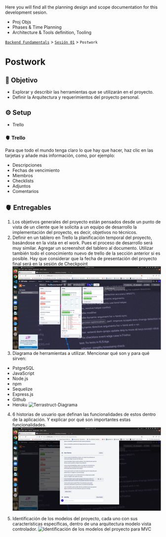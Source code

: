Here you will find all the planning design and scope documentation for this development sesion.

 
- Proj Objs
- Phases & Time Planning
- Architecture & Tools definition, Tooling


[`Backend Fundamentals`](../../README.md) > [`Sesión 01`](../README.md) > `Postwork`

# Postwork

## 🎯 Objetivo

- Explorar y describir las herramientas que se utilizarán en el proyecto. 
- Definir la Arquitectura y requerimientos del proyecto personal.

## ⚙️ Setup
 - Trello

### 🫀 Trello

Para que todo el mundo tenga claro lo que hay que hacer, haz clic en las tarjetas y añade más información, como, por ejemplo:
- Descripciones
- Fechas de vencimiento
- Miembros
- Checklists
- Adjuntos
- Comentarios
 
## 🫀 Entregables

1. Los objetivos generales del proyecto están pensados desde un punto de vista de un cliente que le solicita a un equipo de desarrollo la implementación del proyecto, es decir, objetivos no técnicos.
2. Definir en un tablero en Trello la planificación temporal del proyecto, basándose en la vista en el work. Pues el proceso de desarrollo será muy similar. Agregar un screenshot del tablero al documento. Utilizar también todo el conocimiento nuevo de trello de la sección anterior si es posible. Hay que considerar que la fecha de presentación del proyecto final será en la sesión de Checkpoint 
![](./trello-ProjPlan.png)
3. Diagrama de herramientas a utilizar. Mencionar qué son y para qué sirven:
- PstgreSQL
- JavaScript
- Node.js
- npm
- Sequelize
- Express.js
- Github
- Heroku
![Terrastruct-Diagrama](./terrastruct-Arch.png)

4. 6 historias de usuario que definan las funcionalidades de estos dentro de la aplicación. Y explicar por qué son importantes estas funcionalidades.![6 User Sotries](./trello-userStories.png)

5. Identificación de los modelos del proyecto, cada uno con sus características específicas, dentro de una arquitectura modelo vista controlador. ![Identificación de los modelos del proyecto para MVC](./modelsDef.png)
